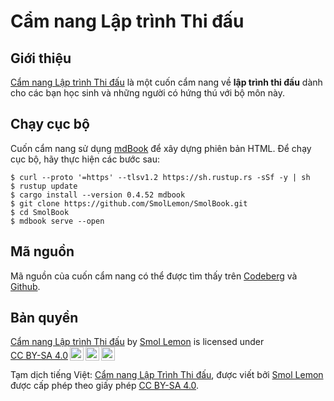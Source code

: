 # Cẩm nang Lập trình Thi đấu

## Giới thiệu

[Cẩm nang Lập trình Thi đấu](https://book.smollemon.page) là một cuốn cẩm nang về **lập trình thi đấu** dành cho các bạn học sinh và những người có hứng thú với bộ môn này.

## Chạy cục bộ

Cuốn cẩm nang sử dụng [mdBook](https://rust-lang.github.io/mdBook/) để xây dựng phiên bản HTML. Để chạy cục bộ, hãy thực hiện các bước sau:

```shell
$ curl --proto '=https' --tlsv1.2 https://sh.rustup.rs -sSf -y | sh
$ rustup update
$ cargo install --version 0.4.52 mdbook
$ git clone https://github.com/SmolLemon/SmolBook.git
$ cd SmolBook 
$ mdbook serve --open
```

## Mã nguồn

Mã nguồn của cuốn cẩm nang có thể được tìm thấy trên [Codeberg](https://codeberg.org/SmolLemon/SmolBook) và [Github](https://github.com/SmolLemon/SmolBook).

## Bản quyền 

<p xmlns:cc="http://creativecommons.org/ns#" xmlns:dct="http://purl.org/dc/terms/"><a property="dct:title" rel="cc:attributionURL" href="https://book.smollemon.page">Cẩm nang Lập trình Thi đấu</a> by <a rel="cc:attributionURL dct:creator" property="cc:attributionName" href="https://smollemon.page">Smol Lemon</a> is licensed under <a href="https://creativecommons.org/licenses/by-sa/4.0/?ref=chooser-v1" target="_blank" rel="license noopener noreferrer" style="display:inline-block;">CC BY-SA 4.0<img style="height:22px!important;margin-left:3px;vertical-align:text-bottom;" src="https://mirrors.creativecommons.org/presskit/icons/cc.svg?ref=chooser-v1" alt=""><img style="height:22px!important;margin-left:3px;vertical-align:text-bottom;" src="https://mirrors.creativecommons.org/presskit/icons/by.svg?ref=chooser-v1" alt=""><img style="height:22px!important;margin-left:3px;vertical-align:text-bottom;" src="https://mirrors.creativecommons.org/presskit/icons/sa.svg?ref=chooser-v1" alt=""></a></p> 

Tạm dịch tiếng Việt: [Cẩm nang Lập Trình Thi đấu](https://book.smollemon.page), được viết bởi [Smol Lemon](https://smollemon.page) được cấp phép theo giấy phép [CC BY-SA 4.0](https://creativecommons.org/licenses/by-sa/4.0/).